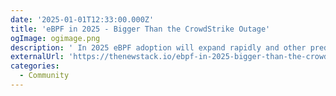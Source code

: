 ```yaml
---
date: '2025-01-01T12:33:00.000Z'
title: 'eBPF in 2025 - Bigger Than the CrowdStrike Outage'
ogImage: ogimage.png
description: ' In 2025 eBPF adoption will expand rapidly and other predictions'
externalUrl: 'https://thenewstack.io/ebpf-in-2025-bigger-than-the-crowdstrike-outage/'
categories:
  - Community
---
```

